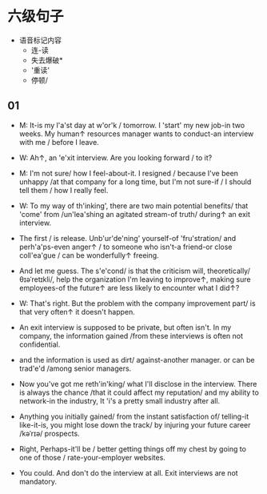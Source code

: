 # 六级句子

- 语音标记内容
  - 连-读
  - 失去爆破*
  - '重读'
  - 停顿/

## 01

- M: It-is my l'a'st day at w'or'k / tomorrow. I 'start' my new job-in two weeks. My human↑ resources manager wants to conduct-an interview with me / before I leave.
- W: Ah↑, an 'e'xit interview. Are you looking forward / to it?
- M: I'm not sure/ how I feel-about-it. I resigned / because I've been unhappy /at that company for a long time, but I'm not sure-if / I should tell them / how I really feel.
- W: To my way of th'inking', there are two main potential benefits/ that 'come' from /un'lea'shing an agitated stream-of truth/ during↑ an exit interview.

- The first / is release. Unb'ur'de'ning' yourself-of 'fru'stration/ and perh'a'ps-even anger↑ / to someone who isn't-a friend-or close coll'ea'gue / can be wonderfully↑ freeing.

- And let me guess. The s'e'cond/ is that the criticism will, theoretically/θɪəˈretɪkli/, help the organization I'm leaving to improve↑, making sure employees-of the future↑ are less likely to encounter what I did↑?

- W: That's right. But the problem with the company improvement part/ is that very often↑ it doesn't happen.
- An exit interview is supposed to be private, but often isn't. In my company, the information gained /from these interviews is often not confidential.
- and the information is used as dirt/ against-another manager. or can be trad'e'd /among senior managers.

- Now you've got me reth'in'king/ what I'll disclose in the interview. There is always the chance /that it could affect my reputation/ and my ability to network-in the industry, It 'i's a pretty small industry after all.
- Anything you initially gained/ from the instant satisfaction of/ telling-it like-it-is, you might lose down the track/ by injuring your future career /kəˈrɪə/ prospects.

- Right, Perhaps-it'll be / better getting things off my chest by going to one of those / rate-your-employer websites.
- You could. And don't do the interview at all. Exit interviews are not mandatory.
